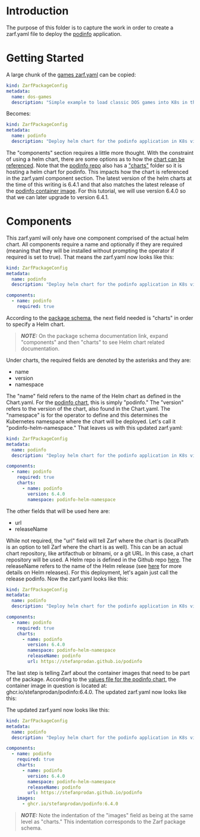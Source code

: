 # Introduction
The purpose of this folder is to capture the work in order to create a zarf.yaml file to deploy the [podinfo](https://github.com/stefanprodan/podinfo) application.

# Getting Started
A large chunk of the [games zarf.yaml](https://github.com/defenseunicorns/zarf/blob/main/examples/dos-games/zarf.yaml) can be copied:

```yaml
kind: ZarfPackageConfig
metadata:
  name: dos-games
  description: "Simple example to load classic DOS games into K8s in the airgap"

```

Becomes:

```yaml
kind: ZarfPackageConfig
metadata:
  name: podinfo
  description: "Deploy helm chart for the podinfo application in K8s via zarf"
```

The "components" section requires a little more thought. With the constraint of using a helm chart, there are some options as to how the [chart can be referenced](https://docs.zarf.dev/examples/helm-charts/). Note that the [podinfo repo](https://github.com/stefanprodan/podinfo) also has a ["charts"](https://github.com/stefanprodan/podinfo/tree/master/charts) folder so it is hosting a helm chart for podinfo. This impacts how the chart is referenced in the zarf.yaml component section. The latest version of the helm charts at the time of this writing is 6.4.1 and that also matches the latest release of the [podinfo container image](https://hub.docker.com/layers/stefanprodan/podinfo/6.4.1/images/sha256-4163972f9a84fde6c8db0e7d29774fd988a7668fe26c67ac09a90a61a889c92d?context=explore). For this tutorial, we will use version 6.4.0 so that we can later upgrade to version 6.4.1.

# Components

This zarf.yaml will only have one component comprised of the actual helm chart.  All components require a name and optionally if they are required (meaning that they will be installed without prompting the operator if required is set to true).  That means the zarf.yaml now looks like this:

```yaml
kind: ZarfPackageConfig
metadata:
  name: podinfo
  description: "Deploy helm chart for the podinfo application in K8s via zarf"

components:
  - name: podinfo
    required: true
```

According to the [package schema](https://docs.zarf.dev/docs/create-a-zarf-package/zarf-schema), the next field needed is "charts" in order to specify a Helm chart.  

> **_NOTE:_** On the package schema documentation link, expand "components" and then "charts" to see Helm chart related documentation.

Under charts, the required fields are denoted by the asterisks and they are:
 - name
 - version
 - namespace

The "name" field refers to the name of the Helm chart as defined in the Chart.yaml. For the [podinfo chart](https://github.com/stefanprodan/podinfo/blob/master/charts/podinfo/Chart.yaml), this is simply "podinfo." The "version" refers to the version of the chart, also found in the Chart.yaml. The "namespace" is for the operator to define and this determines the Kubernetes namespace where the chart will be deployed. Let's call it "podinfo-helm-namespace." That leaves us with this updated zarf.yaml:

```yaml
kind: ZarfPackageConfig
metadata:
  name: podinfo
  description: "Deploy helm chart for the podinfo application in K8s via zarf"

components:
  - name: podinfo
    required: true
    charts:
      - name: podinfo
        version: 6.4.0
        namespace: podinfo-helm-namespace
```

The other fields that will be used here are:
  - url
  - releaseName

While not required, the "url" field will tell Zarf where the chart is (localPath is an option to tell Zarf where the chart is as well). This can be an actual chart repository, like artifacthub or bitnami, or a git URL. In this case, a chart repository will be used. A Helm repo is defined in the Github repo [here](https://github.com/stefanprodan/podinfo#helm). The releaseName refers to the name of the Helm release (see [here](https://helm.sh/docs/intro/using_helm/) for more details on Helm releases). For this deployment, let's again just call the release podinfo. Now the zarf.yaml looks like this:

```yaml
kind: ZarfPackageConfig
metadata:
  name: podinfo
  description: "Deploy helm chart for the podinfo application in K8s via zarf"

components:
  - name: podinfo
    required: true
    charts:
      - name: podinfo
        version: 6.4.0
        namespace: podinfo-helm-namespace
        releaseName: podinfo
        url: https://stefanprodan.github.io/podinfo
```

The last step is telling Zarf about the container images that need to be part of the package. According to the [values file for the podinfo chart](https://github.com/stefanprodan/podinfo/blob/master/charts/podinfo/values.yaml), the container image in question is located at: ghcr.io/stefanprodan/podinfo:6.4.0. The updated zarf.yaml now looks like this:

The updated zarf.yaml now looks like this:

```yaml
kind: ZarfPackageConfig
metadata:
  name: podinfo
  description: "Deploy helm chart for the podinfo application in K8s via zarf"

components:
  - name: podinfo
    required: true
    charts:
      - name: podinfo
        version: 6.4.0
        namespace: podinfo-helm-namespace
        releaseName: podinfo
        url: https://stefanprodan.github.io/podinfo
    images:
      - ghcr.io/stefanprodan/podinfo:6.4.0
```

> **_NOTE:_** Note the indentation of the "images" field as being at the same level as "charts." This indentation corresponds to the Zarf package schema.
